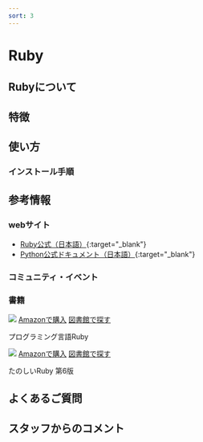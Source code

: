 ```yaml
---
sort: 3
---
```

# Ruby
## Rubyについて

## 特徴

## 使い方

### インストール手順

## 参考情報
### webサイト
- [Ruby公式（日本語）](https://www.ruby-lang.org/ja/){:target="_blank"}
- [Python公式ドキュメント（日本語）](https://docs.ruby-lang.org/ja/){:target="_blank"}

### コミュニティ・イベント

### 書籍
<div class="bookshelf">
	<div class="book">
		<img class="cover" src="https://cover.openbd.jp/9784873113944.jpg">
		<a class="btn amazon" href="https://amazon.jp/dp/4873113946" target="blank">Amazonで購入</a>
		<a class="btn library" href="https://calil.jp/book/4873113946" target="blank">図書館で探す</a>
		<p class="title">プログラミング言語Ruby</p>
	</div>
	<div class="book">
		<img class="cover" src="https://cover.openbd.jp/9784797399844.jpg">
		<a class="btn amazon" href="https://amazon.jp/dp/4797399848" target="blank">Amazonで購入</a>
		<a class="btn library" href="https://calil.jp/book/4797399848" target="blank">図書館で探す</a>
		<p class="title">たのしいRuby 第6版</p>
	</div>
</div>

## よくあるご質問

## スタッフからのコメント

